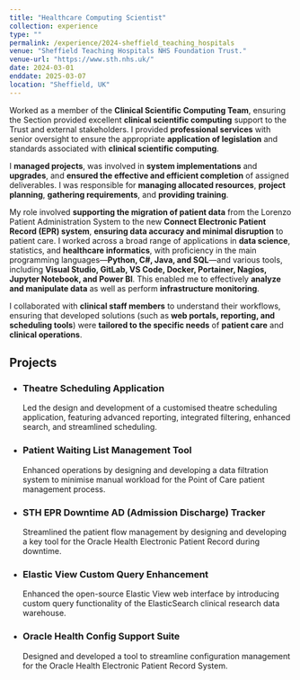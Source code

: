 ```yaml
---
title: "Healthcare Computing Scientist"
collection: experience
type: ""
permalink: /experience/2024-sheffield_teaching_hospitals
venue: "Sheffield Teaching Hospitals NHS Foundation Trust."
venue-url: "https://www.sth.nhs.uk/" 
date: 2024-03-01
enddate: 2025-03-07
location: "Sheffield, UK"
---
```


Worked as a member of the <strong>Clinical Scientific Computing Team</strong>, ensuring the Section provided excellent <strong>clinical scientific computing</strong> support to the Trust and external stakeholders. I provided <strong>professional services</strong> with senior oversight to ensure the appropriate <strong>application of legislation</strong> and standards associated with <strong>clinical scientific computing</strong>.

I <strong>managed projects</strong>, was involved in <strong>system implementations</strong> and <strong>upgrades</strong>, and <strong>ensured the effective and efficient completion</strong> of assigned deliverables. I was responsible for <strong>managing allocated resources</strong>, <strong>project planning</strong>, <strong>gathering requirements</strong>, and <strong>providing training</strong>.

My role involved <strong>supporting the migration of patient data</strong> from the Lorenzo Patient Administration System to the new <strong>Connect Electronic Patient Record (EPR) system</strong>, <strong>ensuring data accuracy and minimal disruption</strong> to patient care. I worked across a broad range of applications in <strong>data science</strong>, statistics, and <strong>healthcare informatics</strong>, with proficiency in the main programming languages—<strong>Python, C#, Java, and SQL</strong>—and various tools, including <strong>Visual Studio, GitLab, VS Code, Docker, Portainer, Nagios, Jupyter Notebook, and Power BI</strong>. This enabled me to effectively <strong>analyze and manipulate data</strong> as well as perform <strong>infrastructure monitoring</strong>.

I collaborated with <strong>clinical staff members</strong> to understand their workflows, ensuring that developed solutions (such as <strong>web portals, reporting, and scheduling tools</strong>) were <strong>tailored to the specific needs</strong> of <strong>patient care</strong> and <strong>clinical operations</strong>. 

<h2>Projects</h2>

<ul>
  <li>
    <h3>Theatre Scheduling Application</h3>
    <p>Led the design and development of a customised theatre scheduling application, featuring advanced reporting, integrated filtering, enhanced search, and streamlined scheduling.</p>
  </li>
  
  <li>
    <h3>Patient Waiting List Management Tool</h3>
    <p>Enhanced operations by designing and developing a data filtration system to minimise manual workload for the Point of Care patient management process.</p>
  </li>

  <li>
    <h3>STH EPR Downtime AD (Admission Discharge) Tracker</h3>
    <p>Streamlined the patient flow management by designing and developing a key tool for the Oracle Health Electronic Patient Record during downtime.</p>
  </li>

  <li>
    <h3>Elastic View Custom Query Enhancement</h3>
    <p>Enhanced the open-source Elastic View web interface by introducing custom query functionality of the ElasticSearch clinical research data warehouse.</p>
  </li>

  <li>
    <h3>Oracle Health Config Support Suite</h3>
    <p>Designed and developed a tool to streamline configuration management for the Oracle Health Electronic Patient Record System.</p>
  </li>
</ul>
